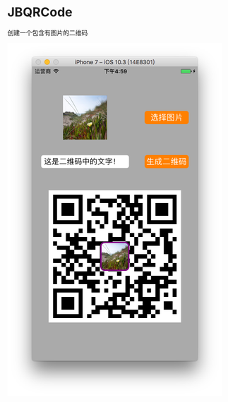 # JBQRCode
创建一个包含有图片的二维码


![image](https://github.com/goldWave/JBQRCode/blob/master/JBQRCode/%E5%B1%8F%E5%B9%95%E5%BF%AB%E7%85%A7%202017-07-31%2016.59.06.png)
